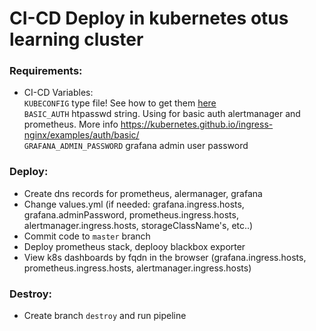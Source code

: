 # CI-CD Deploy in kubernetes otus learning cluster

### Requirements:
* CI-CD Variables:  
`KUBECONFIG` type file! See how to get them [here](https://cloud.yandex.ru/ru/docs/managed-kubernetes/operations/connect/create-static-conf)    
`BASIC_AUTH` htpasswd string. Using for basic auth alertmanager and prometheus. More info https://kubernetes.github.io/ingress-nginx/examples/auth/basic/   
`GRAFANA_ADMIN_PASSWORD` grafana admin user password  


### Deploy:
* Create dns records for prometheus, alermanager, grafana  
* Change values.yml (if needed: grafana.ingress.hosts, grafana.adminPassword, prometheus.ingress.hosts, alertmanager.ingress.hosts, storageClassName's, etc..)  
* Commit code to `master` branch
* Deploy prometheus stack, deplooy blackbox exporter
* View k8s dashboards by fqdn in the browser (grafana.ingress.hosts, prometheus.ingress.hosts, alertmanager.ingress.hosts)

### Destroy:
* Create branch `destroy` and run pipeline